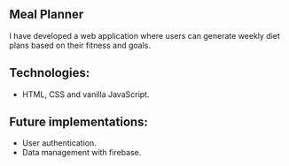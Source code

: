## Meal Planner
I have developed a web application where
users can generate weekly diet plans based on their fitness and goals.

##  Technologies:
* HTML, CSS and vanilla JavaScript.

## Future implementations:
* User authentication.
* Data management with firebase.
